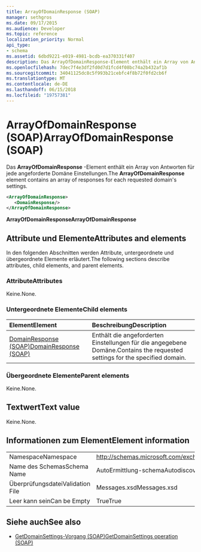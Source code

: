 ```yaml
---
title: ArrayOfDomainResponse (SOAP)
manager: sethgros
ms.date: 09/17/2015
ms.audience: Developer
ms.topic: reference
localization_priority: Normal
api_type:
- schema
ms.assetid: 6dbd9221-e019-4981-bcdb-ea370331f407
description: Das ArrayOfDomainResponse-Element enthält ein Array von Antworten für jede angeforderte Domäne Einstellungen.
ms.openlocfilehash: 7dec7f4e3df2fd0d7d1fcd4f08bc74a2b432af1b
ms.sourcegitcommit: 34041125dc8c5f993b21cebfc4f8b72f0fd2cb6f
ms.translationtype: MT
ms.contentlocale: de-DE
ms.lasthandoff: 06/15/2018
ms.locfileid: "19757381"
---
```

# <a name="arrayofdomainresponse-soap"></a><span data-ttu-id="12656-103">ArrayOfDomainResponse (SOAP)</span><span class="sxs-lookup"><span data-stu-id="12656-103">ArrayOfDomainResponse (SOAP)</span></span>

<span data-ttu-id="12656-104">Das **ArrayOfDomainResponse** -Element enthält ein Array von Antworten für jede angeforderte Domäne Einstellungen.</span><span class="sxs-lookup"><span data-stu-id="12656-104">The **ArrayOfDomainResponse** element contains an array of responses for each requested domain's settings.</span></span> 
  
```XML
<ArrayOfDomainResponse>
   <DomainResponse/>
</ArrayOfDomainResponse>
```

 <span data-ttu-id="12656-105">**ArrayOfDomainResponse**</span><span class="sxs-lookup"><span data-stu-id="12656-105">**ArrayOfDomainResponse**</span></span>
## <a name="attributes-and-elements"></a><span data-ttu-id="12656-106">Attribute und Elemente</span><span class="sxs-lookup"><span data-stu-id="12656-106">Attributes and elements</span></span>

<span data-ttu-id="12656-107">In den folgenden Abschnitten werden Attribute, untergeordnete und übergeordnete Elemente erläutert.</span><span class="sxs-lookup"><span data-stu-id="12656-107">The following sections describe attributes, child elements, and parent elements.</span></span>
  
### <a name="attributes"></a><span data-ttu-id="12656-108">Attribute</span><span class="sxs-lookup"><span data-stu-id="12656-108">Attributes</span></span>

<span data-ttu-id="12656-109">Keine.</span><span class="sxs-lookup"><span data-stu-id="12656-109">None.</span></span>
  
### <a name="child-elements"></a><span data-ttu-id="12656-110">Untergeordnete Elemente</span><span class="sxs-lookup"><span data-stu-id="12656-110">Child elements</span></span>

|<span data-ttu-id="12656-111">**Element**</span><span class="sxs-lookup"><span data-stu-id="12656-111">**Element**</span></span>|<span data-ttu-id="12656-112">**Beschreibung**</span><span class="sxs-lookup"><span data-stu-id="12656-112">**Description**</span></span>|
|:-----|:-----|
|[<span data-ttu-id="12656-113">DomainResponse (SOAP)</span><span class="sxs-lookup"><span data-stu-id="12656-113">DomainResponse (SOAP)</span></span>](domainresponse-soap.md) <br/> |<span data-ttu-id="12656-114">Enthält die angeforderten Einstellungen für die angegebene Domäne.</span><span class="sxs-lookup"><span data-stu-id="12656-114">Contains the requested settings for the specified domain.</span></span>  <br/> |
   
### <a name="parent-elements"></a><span data-ttu-id="12656-115">Übergeordnete Elemente</span><span class="sxs-lookup"><span data-stu-id="12656-115">Parent elements</span></span>

<span data-ttu-id="12656-116">Keine.</span><span class="sxs-lookup"><span data-stu-id="12656-116">None.</span></span>
  
## <a name="text-value"></a><span data-ttu-id="12656-117">Textwert</span><span class="sxs-lookup"><span data-stu-id="12656-117">Text value</span></span>

<span data-ttu-id="12656-118">Keine.</span><span class="sxs-lookup"><span data-stu-id="12656-118">None.</span></span>
  
## <a name="element-information"></a><span data-ttu-id="12656-119">Informationen zum Element</span><span class="sxs-lookup"><span data-stu-id="12656-119">Element information</span></span>

|||
|:-----|:-----|
|<span data-ttu-id="12656-120">Namespace</span><span class="sxs-lookup"><span data-stu-id="12656-120">Namespace</span></span>  <br/> |http://schemas.microsoft.com/exchange/2010/Autodiscover  <br/> |
|<span data-ttu-id="12656-121">Name des Schemas</span><span class="sxs-lookup"><span data-stu-id="12656-121">Schema Name</span></span>  <br/> |<span data-ttu-id="12656-122">AutoErmittlung-schema</span><span class="sxs-lookup"><span data-stu-id="12656-122">Autodiscover schema</span></span>  <br/> |
|<span data-ttu-id="12656-123">Überprüfungsdatei</span><span class="sxs-lookup"><span data-stu-id="12656-123">Validation File</span></span>  <br/> |<span data-ttu-id="12656-124">Messages.xsd</span><span class="sxs-lookup"><span data-stu-id="12656-124">Messages.xsd</span></span>  <br/> |
|<span data-ttu-id="12656-125">Leer kann sein</span><span class="sxs-lookup"><span data-stu-id="12656-125">Can be Empty</span></span>  <br/> |<span data-ttu-id="12656-126">True</span><span class="sxs-lookup"><span data-stu-id="12656-126">True</span></span>  <br/> |
   
## <a name="see-also"></a><span data-ttu-id="12656-127">Siehe auch</span><span class="sxs-lookup"><span data-stu-id="12656-127">See also</span></span>

- [<span data-ttu-id="12656-128">GetDomainSettings-Vorgang (SOAP)</span><span class="sxs-lookup"><span data-stu-id="12656-128">GetDomainSettings operation (SOAP)</span></span>](getdomainsettings-operation-soap.md)

